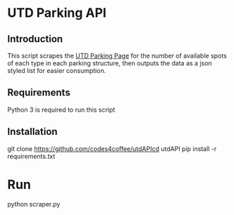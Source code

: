 # UTD Parking API
## Introduction
This script scrapes the [UTD Parking Page](https://www.utdallas.edu/shop/parking/)
for the number of available spots of each type in each parking structure,
then outputs the data as a json styled list for easier consumption.

## Requirements
Python 3 is required to run this script

## Installation
git clone https://github.com/codes4coffee/utdAPIcd  utdAPI
  pip install -r requirements.txt

# Run
python scraper.py
